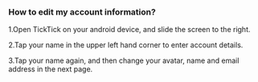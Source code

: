 ### How to edit my account information?
1.Open TickTick on your android device, and slide the screen to the right.

2.Tap your name in the upper left hand corner to enter account details.

3.Tap your name again, and then change your avatar, name and email address in the next page.
